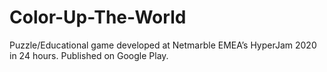 # Color-Up-The-World
Puzzle/Educational game developed at Netmarble EMEA’s HyperJam 2020 in 24 hours. Published on Google Play.
